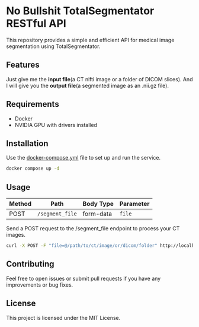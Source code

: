 # No Bullshit TotalSegmentator RESTful API
This repository provides a simple and efficient API for medical image segmentation using TotalSegmentator.

## Features
Just give me the **input file**(a CT nifti image or a folder of DICOM slices).
And I will give you the	**output file**(a segmented image as an .nii.gz file).

## Requirements
- Docker
- NVIDIA GPU with drivers installed

## Installation
Use the [docker-compose.yml](https://raw.githubusercontent.com/mario-huang/TotalSegmentator-RESTful-API/main/docker-compose.yml) file to set up and run the service.
```bash
docker compose up -d
```

## Usage
| Method | Path           | Body Type | Parameter    |
|--------|----------------|-----------|--------------|
| POST   | `/segment_file` | form-data | `file` |
Send a POST request to the /segment_file endpoint to process your CT images.
```bash
curl -X POST -F "file=@/path/to/ct/image/or/dicom/folder" http://localhost:8001/segment_file -o output.nii.gz
```

## Contributing
Feel free to open issues or submit pull requests if you have any improvements or bug fixes.

## License
This project is licensed under the MIT License.